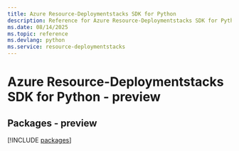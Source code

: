 ```yaml
---
title: Azure Resource-Deploymentstacks SDK for Python
description: Reference for Azure Resource-Deploymentstacks SDK for Python
ms.date: 08/14/2025
ms.topic: reference
ms.devlang: python
ms.service: resource-deploymentstacks
---
```

# Azure Resource-Deploymentstacks SDK for Python - preview
## Packages - preview
[!INCLUDE [packages](resource-deploymentstacks-index.md)]